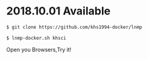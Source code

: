 
# 2018.10.01 Available

```bash
$ git clone https://github.com/khs1994-docker/lnmp

$ lnmp-docker.sh khsci
```

Open you Browsers,Try it!
